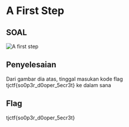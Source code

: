 # A First Step

## SOAL
![A first step](https://user-images.githubusercontent.com/26424136/82996609-6a90c100-a02f-11ea-8c3c-8759698a0ac3.PNG)

## Penyelesaian
Dari gambar dia atas, tinggal masukan kode flag tjctf{so0p3r_d0oper_5ecr3t} ke dalam sana

## Flag
tjctf{so0p3r_d0oper_5ecr3t}
